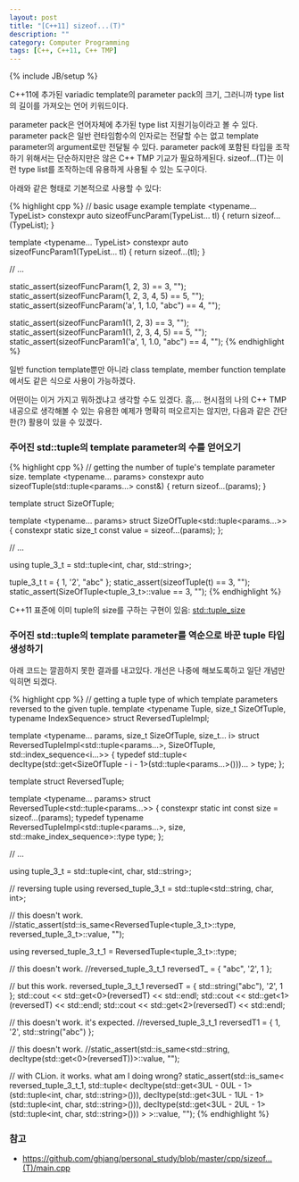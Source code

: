 ```yaml
---
layout: post
title: "[C++11] sizeof...(T)"
description: ""
category: Computer Programming
tags: [C++, C++11, C++ TMP]
---
```

{% include JB/setup %}

C++11에 추가된 variadic template의 parameter pack의 크기, 그러니까 type list의 길이를 가져오는 언어 키워드이다.

parameter pack은 언어자체에 추가된 type list 지원기능이라고 볼 수 있다. parameter pack은 일반 런타임함수의 인자로는 전달할 수는 없고 template parameter의 argument로만 전달될 수 있다. parameter pack에 포함된 타입을 조작하기 위해서는 단순하지만은 않은 C++ TMP 기교가 필요하게된다. sizeof...(T)는 이런 type list를 조작하는데 유용하게 사용될 수 있는 도구이다.

아래와 같은 형태로 기본적으로 사용할 수 있다:

{% highlight cpp %}
// basic usage example
template <typename... TypeList>
constexpr auto sizeofFuncParam(TypeList... tl)
{
    return sizeof...(TypeList);
}

template <typename... TypeList>
constexpr auto sizeofFuncParam1(TypeList... tl)
{
    return sizeof...(tl);
}

// ...

static_assert(sizeofFuncParam(1, 2, 3) == 3, "");
static_assert(sizeofFuncParam(1, 2, 3, 4, 5) == 5, "");
static_assert(sizeofFuncParam('a', 1, 1.0, "abc") == 4, "");

static_assert(sizeofFuncParam1(1, 2, 3) == 3, "");
static_assert(sizeofFuncParam1(1, 2, 3, 4, 5) == 5, "");
static_assert(sizeofFuncParam1('a', 1, 1.0, "abc") == 4, "");
{% endhighlight %}

일반 function template뿐만 아니라 class template, member function template에서도 같은 식으로 사용이 가능하겠다.

어떤이는 이거 가지고 뭐하겠냐고 생각할 수도 있겠다. 흠,... 현시점의 나의 C++ TMP 내공으로 생각해볼 수 있는 유용한 예제가 명확히 떠오르지는 않지만, 다음과 같은 간단한(?) 활용이 있을 수 있겠다.

### 주어진 std::tuple의 template parameter의 수를 얻어오기
{% highlight cpp %}
// getting the number of tuple's template parameter size.
template <typename... params>
constexpr auto sizeofTuple(std::tuple<params...> const&)
{
    return sizeof...(params);
}

template <typename Tuple>
struct SizeOfTuple;

template <typename... params>
struct SizeOfTuple<std::tuple<params...>>
{
    constexpr static size_t const value = sizeof...(params);
};

// ...

using tuple_3_t = std::tuple<int, char, std::string>;

tuple_3_t t = { 1, '2', "abc" };
static_assert(sizeofTuple(t) == 3, "");
static_assert(SizeOfTuple<tuple_3_t>::value == 3, "");
{% endhighlight %}

C++11 표준에 이미 tuple의 size를 구하는 구현이 있음: [std::tuple_size](http://en.cppreference.com/w/cpp/utility/tuple/tuple_size) 

### 주어진 std::tuple의 template parameter를 역순으로 바꾼 tuple 타입 생성하기
아래 코드는 깔끔하지 못한 결과를 내고있다. 개선은 나중에 해보도록하고 일단 개념만 익히면 되겠다.

{% highlight cpp %}
// getting a tuple type of which template parameters reversed to the given tuple.
template <typename Tuple, size_t SizeOfTuple, typename IndexSequence>
struct ReversedTupleImpl;

template <typename... params, size_t SizeOfTuple, size_t... i>
struct ReversedTupleImpl<std::tuple<params...>, SizeOfTuple, std::index_sequence<i...>>
{
    typedef std::tuple<
                    decltype(std::get<SizeOfTuple - i - 1>(std::tuple<params...>()))...
            > type;
};

template <typename Tuple>
struct ReversedTuple;

template <typename... params>
struct ReversedTuple<std::tuple<params...>>
{
    constexpr static int const size = sizeof...(params);
    typedef typename ReversedTupleImpl<std::tuple<params...>, size, std::make_index_sequence<size>>::type type;
};

// ...

using tuple_3_t = std::tuple<int, char, std::string>;

// reversing tuple
using reversed_tuple_3_t = std::tuple<std::string, char, int>;

// this doesn't work.
//static_assert(std::is_same<ReversedTuple<tuple_3_t>::type, reversed_tuple_3_t>::value, "");

using reversed_tuple_3_t_1 = ReversedTuple<tuple_3_t>::type;

// this doesn't work.
//reversed_tuple_3_t_1 reversedT_ = { "abc", '2', 1 };

// but this work.
reversed_tuple_3_t_1 reversedT = { std::string("abc"), '2', 1 };
std::cout << std::get<0>(reversedT) << std::endl;
std::cout << std::get<1>(reversedT) << std::endl;
std::cout << std::get<2>(reversedT) << std::endl;

// this doesn't work. it's expected.
//reversed_tuple_3_t_1 reversedT1 = { 1, '2', std::string("abc") };

// this doesn't work.
//static_assert(std::is_same<std::string, decltype(std::get<0>(reversedT))>::value, "");

// with CLion. it works. what am I doing wrong?
static_assert(std::is_same<
                    reversed_tuple_3_t_1,
                    std::tuple<
                            decltype(std::get<3UL - 0UL - 1>(std::tuple<int, char, std::string>())),
                            decltype(std::get<3UL - 1UL - 1>(std::tuple<int, char, std::string>())),
                            decltype(std::get<3UL - 2UL - 1>(std::tuple<int, char, std::string>()))
                    >
                >::value, "");
{% endhighlight %}

### 참고
+ https://github.com/ghjang/personal_study/blob/master/cpp/sizeof...(T)/main.cpp
